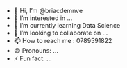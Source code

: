- 👋 Hi, I’m @briacdemnve
- 👀 I’m interested in ...
- 🌱 I’m currently learning Data Science
- 💞️ I’m looking to collaborate on ...
- 📫 How to reach me : 0789591822
- 😄 Pronouns: ...
- ⚡ Fun fact: ...

<!---
briacdemnve/briacdemnve is a ✨ special ✨ repository because its `README.md` (this file) appears on your GitHub profile.
You can click the Preview link to take a look at your changes.
--->

